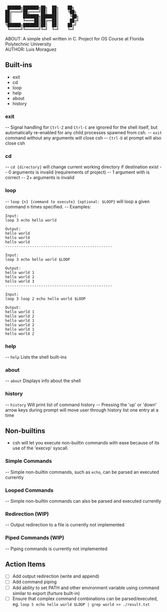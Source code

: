      ██████╗███████╗██╗  ██╗    ██╗  
    ██╔════╝██╔════╝██║  ██║    ╚██╗  
    ██║     ███████╗███████║     ╚██╗  
    ██║     ╚════██║██╔══██║     ██╔╝  
    ╚██████╗███████║██║  ██║    ██╔╝  
     ╚═════╝╚══════╝╚═╝  ╚═╝    ╚═╝  

ABOUT: A simple shell written in C. Project for OS Course at Florida Polytechnic University  
AUTHOR: Luis Moraguez

## Built-ins
 - exit
 - cd
 - loop
 - help
 - about
 - history

 ### exit
  -- Signal handling for `Ctrl-Z` and `Ctrl-C` are ignored for the shell itself, but automatically re-enabled for any child processes spawned from csh.
  -- `exit` command without any arguments will close csh
  -- `Ctrl-D` at prompt will also close csh

 ### cd
  -- `cd {directory}` will change current working directory if destination exist
  -- 0 arguments is invalid (requirements of project)
  -- 1 argument with is correct
  -- 2+ arguments is invalid

 ### loop
  -- `loop {n} {command to execute} {optional: $LOOP}` will loop a given command n times specified.
  -- Examples:
 ```
 Input:
 loop 3 echo hello world

 Output:
 hello world
 hello world
 hello world
 ------------------------------------------------

 Input:
 loop 3 echo hello world $LOOP

 Output:
 hello world 1
 hello world 2
 hello world 3
 ------------------------------------------------

 Input:
 loop 3 loop 2 echo hello world $LOOP

 Output:
 hello world 1
 hello world 2
 hello world 1
 hello world 2
 hello world 1
 hello world 2
 ```
 ### help
  -- `help` Lists the shell built-ins

 ### about
  -- `about` Displays info about the shell

 ### history
  -- `history` Will print list of command history
  -- Pressing the 'up' or 'down' arrow keys during prompt will move user through history list one entry at a time

## Non-builtins
 - csh will let you execute non-builtin commands with ease because of its use of the 'execvp' syscall.

 ### Simple Commands
  -- Simple non-builtin commands, such as `echo`, can be parsed an executed currently
 ### Looped Commands
  -- Simple non-builtin commands can also be parsed and executed currently
 ### Redirection (WIP)
  -- Output redirection to a file is currently not implemented
 ### Piped Commands (WIP)
  -- Piping commands is currently not implemented

## Action Items
 - [ ] Add output redirection (write and append)
 - [ ] Add command piping
 - [ ] Add ability to set PATH and other environment variable using command similar to export (furture built-in)
 - [ ] Ensure that complex command combinations can be parsed/executed, eg. `loop 5 echo hello world $LOOP | grep world >> ./result.txt`